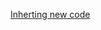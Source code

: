 [Inherting new code](https://dev.to/leirasanchez/what-are-some-good-questions-to-ask-when-you-re-inheriting-a-codebase-ll9)
